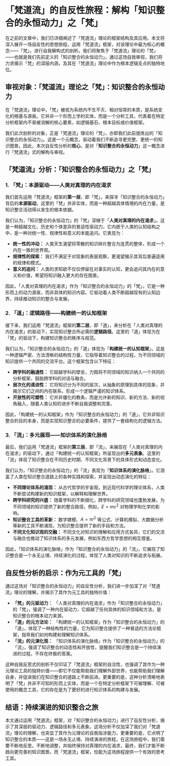 # 「梵道流」的自反性旅程：解构「知识整合的永恒动力」之「梵」

在之前的文章中，我们已详细阐述了「梵道流」理论的框架结构及其应用。本文将深入展开一场自反性的思想旅程，运用「梵道流」框架，对该理论中最为核心的概念——「梵」，进行自我解构式的剖析。我们将聚焦于「梵道流」理论的「梵」——也就是我们先前定义的「知识整合的永恒动力」。通过这场自我审视，我们将力求揭示「梵」的深层内涵，及其在「梵道流」理论中作为根本逻辑支点的独特地位。

## 审视对象：「梵道流」理论之「梵」：知识整合的永恒动力

在「梵道流」理论中，「梵」被视为系统内不生不灭、相对恒常的本质，是系统变化的根基与源泉。它并非一个形而上学的实体，而是一个分析工具，代表着在特定分析框架内不易被消解的核心要素，如逻辑基石、根本目标或价值框架。

我们此次剖析的对象，正是「梵道流」理论的「梵」，亦即我们此前提炼出的「知识整合的永恒动力」。这是一个元概念，驱动着我们不断追寻更完整、更统一的知识图景。因此，本次自反性分析的**核心**，是对「**知识整合的永恒动力**」这一概念进行「梵道流」式的解构与审视。

## 「梵道流」分析：「知识整合的永恒动力」之「梵」

### 1. 「梵」：本源驱动——人类对真理的内在渴求

我们首先运用「梵道流」框架的**第一层**，即「梵」，来探寻「知识整合的永恒动力」背后的**本源驱动**。这里的「梵」并非实体，而是一种超越具体情境的内在力量，是知识整合活动得以发生的根本依据。

我们认为，「知识整合的永恒动力」的「梵」深植于「**人类对真理的内在渴求**」。这是一种超越文化、历史和个体差异的普适性驱动力，它内嵌于人类的认知结构之中，是一种对统一性、规律性和意义的本能追问。它表现为：

*   **统一性的冲动：** 人类天生渴望将零散的知识碎片整合为连贯的整体，形成一个内在一致的世界观。
*   **规律性的探索：**  我们不满足于对现象的表层观察，更渴望揭示其背后普遍适用的规律和模式。
*   **意义的追问：**  人类的求知欲不仅仅停留在对事实的认知，更会追问其内在的意义和价值，希望将知识融入更大的存在图景。

因此，「人类对真理的内在渴求」作为「知识整合的永恒动力」的「梵」，它是一种形而上的动力源泉，而非具体的知识内容。它驱动着人类不断超越现有的认知边界，持续推动知识的整合与发展。

### 2.  「道」：逻辑路径——构建统一的认知框架

接下来，我们运用「梵道流」框架的**第二层**，即「道」，来分析在「人类对真理的内在渴求」的驱动下，实现知识整合所必需的**逻辑路径**。这里的「道」体现为在「梵」的驱动下，构建知识整合的秩序与规范。

我们认为，「知识整合的永恒动力」的「道」体现为「**构建统一的认知框架**」。这是一种逻辑严密、方法清晰的结构性力量，它指导着知识整合的过程，为不同领域的知识提供一个共同的交流平台。这个框架包含以下特征：

*   **跨学科的融通性：** 它超越学科的壁垒，力图将不同领域的知识纳入一个共同的分析框架，鼓励跨学科的对话与融合。
*   **层次化的递进性：** 它将知识分为不同的层次，从抽象的原理到具体的现象，并揭示它们之间的内在联系，形成一个逻辑严谨的知识体系。
*   **开放性的可塑性：** 它并非僵化的教条，而是允许新的知识、新的方法、新的视角融入，随着人类认知的进步不断自我调整和完善。

因此，「构建统一的认知框架」作为「知识整合的永恒动力」的「道」，它并非知识整合的目的本身，而是实现知识整合的必要条件，提供了一套结构化的逻辑方法。

### 3.  「流」：多元展现——知识体系的演化脉络

最后，我们运用「梵道流」框架的**第三层**，即「流」，来展现在「人类对真理的内在渴求」的驱动下，通过「构建统一的认知框架」所呈现出的**多元表象**。这里的「流」体现了知识整合在不同历史时期、不同文化背景下的具体形式和动态变化。

我们认为，「知识整合的永恒动力」的「流」表现为「**知识体系的演化脉络**」。它涵盖了人类在知识整合道路上的各种实践和探索，并呈现出动态演化的特征：

*   **不同理论体系的涌现：** 从古代哲学的宇宙观，到近现代科学的理论体系，人类不断尝试构建新的知识框架，以解释和理解世界。
*   **跨学科研究的兴盛：** 随着学科的不断细化，跨学科的研究领域也蓬勃发展，为不同领域的知识提供了新的整合路径，例如，$E=mc^2$ 对物理学和化学的影响。
*   **知识整合工具的革新：** 数学建模、$A = \pi r^2$ 等公式、计算机模拟、大数据分析等新的工具不断涌现，为知识整合提供了新的手段和方法。
*   **不同文化知识观的交融：** 不同文化对知识的理解和应用方式各异，它们的交流与融合也推动了知识体系的多元发展，例如东西方哲学思想的相互借鉴。

因此，「知识体系的演化脉络」作为「知识整合的永恒动力」的「流」，它展现了知识整合是一个永无止境、持续演化的过程，体现了人类对知识的不断追求与拓展。

## 自反性分析的启示：作为元工具的「梵」

通过这场对「知识整合的永恒动力」的自反性分析，我们进一步加深了对「梵道流」理论的理解，并揭示了其作为元工具的独特价值：

*   **「梵」的元驱动力：** 「人类对真理的内在渴求」作为「知识整合的永恒动力」的「梵」，强调了一种内在驱动力，它超越了任何具体的知识领域和方法，是知识整合的根本动力来源。
*   **「道」的元方法论：** 「构建统一的认知框架」作为「知识整合的永恒动力」的「道」，体现了一种结构性的力量，它为知识整合提供了一种普适的方法论框架，指导我们如何构建和理解知识体系。
*   **「流」的元演化观：** 「知识体系的演化脉络」作为「知识整合的永恒动力」的「流」，强调了知识整合的动态性和开放性，提醒我们知识整合是一个持续演进的过程，不存在终极的答案。

这种自我反思式的剖析不仅印证了「梵道流」框架的自洽性，也强调了其作为一种元理论工具的独特价值——即它不仅能帮助我们理解外部世界，也能帮助我们理解自身，并促进我们在知识整合的道路上不断前进。更重要的是，这种分析清晰地表明了「梵」并非不可知的形而上实体，而是一个在特定分析框架下可被理解、可被使用的概念工具，它的存在是为了更好的进行知识体系的构建与发展。

## 结语：持续演进的知识整合之旅

本文通过运用「梵道流」框架，对「知识整合的永恒动力」进行了自反性分析，揭示了其深层的驱动力、逻辑路径和多元表象。这场分析不仅加深了我们对「梵道流」理论的理解，也突显了其作为元理论的自我指涉能力，更重要的是，它点明了知识整合的本质——这是一场永无止境、持续演进的旅程，在这场旅程中，我们需要不断地反思，不断地调整，并始终保持对真理的内在渴求，最终，我们才能不断趋向更完善的知识图景。而「梵道流」框架，恰能为这场旅程提供一个有效的思考工具。
